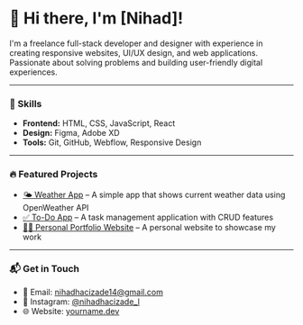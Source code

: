 # 👋 Hi there, I'm [Nihad]!

I'm a freelance full-stack developer and designer with experience in creating responsive websites, UI/UX design, and web applications. Passionate about solving problems and building user-friendly digital experiences.

---

### 💼 Skills
- **Frontend:** HTML, CSS, JavaScript, React
- **Design:** Figma, Adobe XD
- **Tools:** Git, GitHub, Webflow, Responsive Design

---

### 🔥 Featured Projects

- [🌤 Weather App](https://your-weather-app.netlify.app) – A simple app that shows current weather data using OpenWeather API
- [✅ To-Do App](https://your-todo-app.vercel.app) – A task management application with CRUD features
- [👨‍💻 Personal Portfolio Website](https://your-portfolio-site.netlify.app) – A personal website to showcase my work

---

### 📬 Get in Touch
- 📧 Email: nihadhacizade14@gmail.com  
- 📸 Instagram: [@nihadhacizade_l](https://www.instagram.com/nihadhacizade_/#)  
- 🌐 Website: [yourname.dev](https://yourname.dev)
